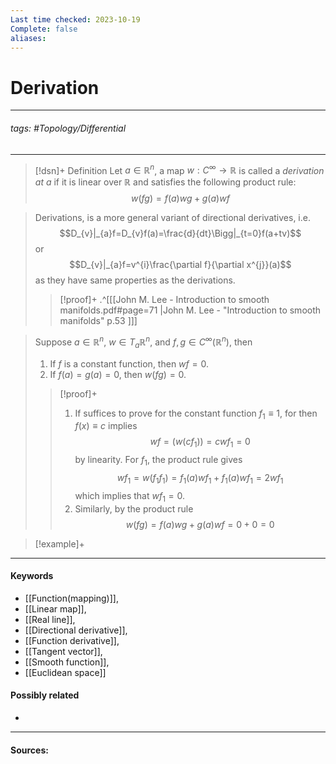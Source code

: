 ```yaml
---
Last time checked: 2023-10-19
Complete: false
aliases:
---
```

# Derivation
***
###### tags: #Topology/Differential 
***
>[!dsn]+ Definition
>Let $a\in\mathbb{R}^{n}$, a map $w:C^{\infty}\to\mathbb{R}$ is called a *derivation at $a$* if it is linear over $\mathbb{R}$ and satisfies the following product rule:
>$$w(fg)=f(a)wg+g(a)wf$$

>Derivations, is a more general variant of directional derivatives, i.e.
>$$D_{v}|_{a}f=D_{v}f(a)=\frac{d}{dt}\Bigg|_{t=0}f(a+tv)$$
>or 
>$$D_{v}|_{a}f=v^{i}\frac{\partial f}{\partial x^{j}}(a)$$
>as they have same properties as the derivations.
>>[!proof]+
>>.^[[[John M. Lee - Introduction to smooth manifolds.pdf#page=71 |John M. Lee - "Introduction to smooth manifolds" p.53 ]]]

>Suppose $a\in\mathbb{R}^{n}$, $w\in T_{a}\mathbb{R}^{n}$, and $f,g\in C^{\infty}(\mathbb{R}^{n})$, then
>1. If $f$ is a constant function, then $wf=0$.
>2. If $f(a)=g(a)=0$, then $w(fg)=0$.
>
>>[!proof]+
>>1. If suffices to prove for the constant function $f_{1}\equiv1$, for then $f(x)\equiv c$ implies
>>   $$wf=(w(cf_{1}))=cwf_{1}=0$$
>>   by linearity. For $f_{1}$, the product rule gives
>>   $$wf_{1}=w(f_{1}f_{1})=f_{1}(a)wf_{1}+f_{1}(a)wf_{1}=2wf_{1}$$
>>   which implies that $wf_{1}=0$.
>>2. Similarly, by the product rule
>>   $$w(fg)=f(a)wg+g(a)wf=0+0=0$$

>[!example]+ 
>
***
#### Keywords
- [[Function(mapping)]],
- [[Linear map]],
- [[Real line]],
- [[Directional derivative]],
- [[Function derivative]],
- [[Tangent vector]],
- [[Smooth function]],
- [[Euclidean space]]
#### Possibly related
- 
***
#### Sources:
